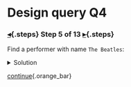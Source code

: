 <div class="top">

# Design query Q4
### [◂](command:katapod.loadPage?step4){.steps} Step 5 of 13 [▸](command:katapod.loadPage?step6){.steps}
</div>

Find a performer with name `The Beatles`:

<details>
  <summary>Solution</summary>

```
SELECT *
FROM performers
WHERE name = 'The Beatles'; 
```

</details>

[continue](command:katapod.loadPage?step6){.orange_bar}